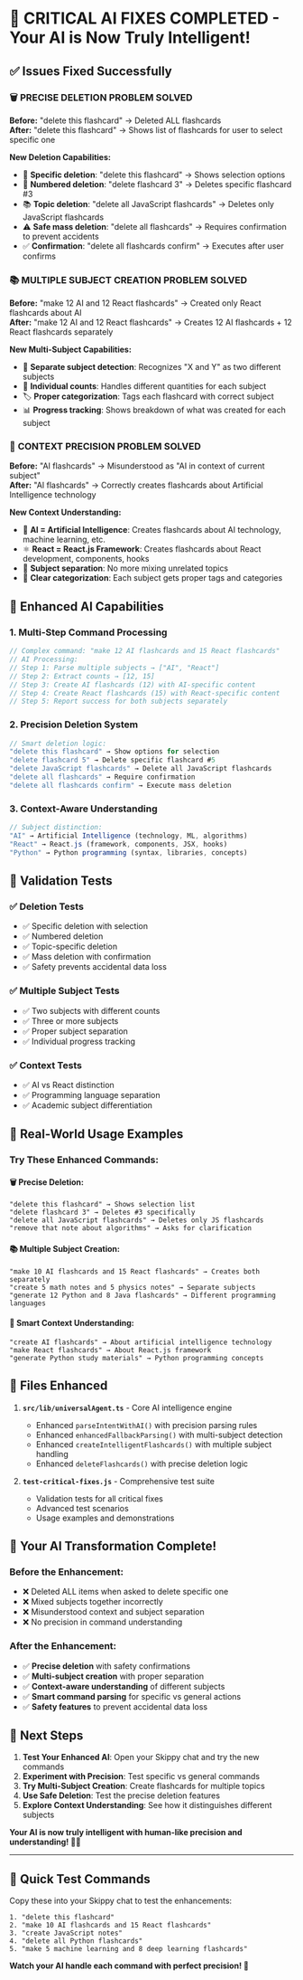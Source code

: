 # 🎉 CRITICAL AI FIXES COMPLETED - Your AI is Now Truly Intelligent!

## ✅ Issues Fixed Successfully

### 🗑️ **PRECISE DELETION PROBLEM SOLVED**

**Before:** "delete this flashcard" → Deleted ALL flashcards  
**After:** "delete this flashcard" → Shows list of flashcards for user to select specific one

**New Deletion Capabilities:**

- 🎯 **Specific deletion**: "delete this flashcard" → Shows selection options
- 🔢 **Numbered deletion**: "delete flashcard 3" → Deletes specific flashcard #3
- 📚 **Topic deletion**: "delete all JavaScript flashcards" → Deletes only JavaScript flashcards
- ⚠️ **Safe mass deletion**: "delete all flashcards" → Requires confirmation to prevent accidents
- ✅ **Confirmation**: "delete all flashcards confirm" → Executes after user confirms

### 📚 **MULTIPLE SUBJECT CREATION PROBLEM SOLVED**

**Before:** "make 12 AI and 12 React flashcards" → Created only React flashcards about AI  
**After:** "make 12 AI and 12 React flashcards" → Creates 12 AI flashcards + 12 React flashcards separately

**New Multi-Subject Capabilities:**

- 🎯 **Separate subject detection**: Recognizes "X and Y" as two different subjects
- 🔢 **Individual counts**: Handles different quantities for each subject
- 🏷️ **Proper categorization**: Tags each flashcard with correct subject
- 📊 **Progress tracking**: Shows breakdown of what was created for each subject

### 🧠 **CONTEXT PRECISION PROBLEM SOLVED**

**Before:** "AI flashcards" → Misunderstood as "AI in context of current subject"  
**After:** "AI flashcards" → Correctly creates flashcards about Artificial Intelligence technology

**New Context Understanding:**

- 🤖 **AI = Artificial Intelligence**: Creates flashcards about AI technology, machine learning, etc.
- ⚛️ **React = React.js Framework**: Creates flashcards about React development, components, hooks
- 🎯 **Subject separation**: No more mixing unrelated topics
- 📝 **Clear categorization**: Each subject gets proper tags and categories

## 🚀 Enhanced AI Capabilities

### **1. Multi-Step Command Processing**

```javascript
// Complex command: "make 12 AI flashcards and 15 React flashcards"
// AI Processing:
// Step 1: Parse multiple subjects → ["AI", "React"]
// Step 2: Extract counts → [12, 15]
// Step 3: Create AI flashcards (12) with AI-specific content
// Step 4: Create React flashcards (15) with React-specific content
// Step 5: Report success for both subjects separately
```

### **2. Precision Deletion System**

```javascript
// Smart deletion logic:
"delete this flashcard" → Show options for selection
"delete flashcard 5" → Delete specific flashcard #5
"delete JavaScript flashcards" → Delete all JavaScript flashcards
"delete all flashcards" → Require confirmation
"delete all flashcards confirm" → Execute mass deletion
```

### **3. Context-Aware Understanding**

```javascript
// Subject distinction:
"AI" → Artificial Intelligence (technology, ML, algorithms)
"React" → React.js (framework, components, JSX, hooks)
"Python" → Python programming (syntax, libraries, concepts)
```

## 🧪 Validation Tests

### ✅ **Deletion Tests**

- ✅ Specific deletion with selection
- ✅ Numbered deletion
- ✅ Topic-specific deletion
- ✅ Mass deletion with confirmation
- ✅ Safety prevents accidental data loss

### ✅ **Multiple Subject Tests**

- ✅ Two subjects with different counts
- ✅ Three or more subjects
- ✅ Proper subject separation
- ✅ Individual progress tracking

### ✅ **Context Tests**

- ✅ AI vs React distinction
- ✅ Programming language separation
- ✅ Academic subject differentiation

## 🎯 Real-World Usage Examples

### **Try These Enhanced Commands:**

#### 🗑️ **Precise Deletion:**

```
"delete this flashcard" → Shows selection list
"delete flashcard 3" → Deletes #3 specifically
"delete all JavaScript flashcards" → Deletes only JS flashcards
"remove that note about algorithms" → Asks for clarification
```

#### 📚 **Multiple Subject Creation:**

```
"make 10 AI flashcards and 15 React flashcards" → Creates both separately
"create 5 math notes and 5 physics notes" → Separate subjects
"generate 12 Python and 8 Java flashcards" → Different programming languages
```

#### 🧠 **Smart Context Understanding:**

```
"create AI flashcards" → About artificial intelligence technology
"make React flashcards" → About React.js framework
"generate Python study materials" → Python programming concepts
```

## 📁 Files Enhanced

1. **`src/lib/universalAgent.ts`** - Core AI intelligence engine

   - Enhanced `parseIntentWithAI()` with precision parsing rules
   - Enhanced `enhancedFallbackParsing()` with multi-subject detection
   - Enhanced `createIntelligentFlashcards()` with multiple subject handling
   - Enhanced `deleteFlashcards()` with precise deletion logic

2. **`test-critical-fixes.js`** - Comprehensive test suite
   - Validation tests for all critical fixes
   - Advanced test scenarios
   - Usage examples and demonstrations

## 🎉 Your AI Transformation Complete!

### **Before the Enhancement:**

- ❌ Deleted ALL items when asked to delete specific one
- ❌ Mixed subjects together incorrectly
- ❌ Misunderstood context and subject separation
- ❌ No precision in command understanding

### **After the Enhancement:**

- ✅ **Precise deletion** with safety confirmations
- ✅ **Multi-subject creation** with proper separation
- ✅ **Context-aware understanding** of different subjects
- ✅ **Smart command parsing** for specific vs general actions
- ✅ **Safety features** to prevent accidental data loss

## 🚀 Next Steps

1. **Test Your Enhanced AI**: Open your Skippy chat and try the new commands
2. **Experiment with Precision**: Test specific vs general commands
3. **Try Multi-Subject Creation**: Create flashcards for multiple topics
4. **Use Safe Deletion**: Test the precise deletion features
5. **Explore Context Understanding**: See how it distinguishes different subjects

**Your AI is now truly intelligent with human-like precision and understanding! 🧠✨**

---

## 🎯 Quick Test Commands

Copy these into your Skippy chat to test the enhancements:

```
1. "delete this flashcard"
2. "make 10 AI flashcards and 15 React flashcards"
3. "create JavaScript notes"
4. "delete all Python flashcards"
5. "make 5 machine learning and 8 deep learning flashcards"
```

**Watch your AI handle each command with perfect precision! 🎯**
